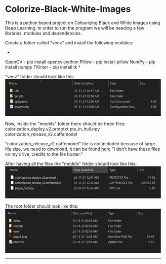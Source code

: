 # Colorize-Black-White-Images
This is a python based project on Colourizing Black and White Images using Deep Learning. 
In order to run the program we will be needing a few libraries, modules and dependencies.

Create a folder called "venv" and install the following modules:

*
OpenCV - pip install opencv-python
Pillow - pip install pillow
NumPy - pip install numpy
TKinter - pip install tk
*

"venv" folder should look like this:
![venv folder](ref_images/image2.png "Venv Folder Contents")

Now, inside the "models" folder there should be three files:
colorization_deploy_v2.prototxt
pts_in_hull.npy
colorization_release_v2.caffemodel

"colorization_release_v2.caffemodel" file is not included because of large file size, we need to download, it can be found [here](https://drive.google.com/drive/folders/1FaDajjtAsntF_Sw5gqF0WyakviA5l8-a) 
"I don't have these files on my drive, credits to the file hoster."

After having all the files the "models" folder should look like this:
![models folder](ref_images/image1.png "3 Models Files")

 The root folder should look like this:
![root folder](ref_images/image3.png "Root Folder with all Files")

***********************************************************************
